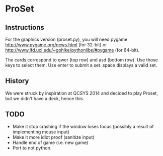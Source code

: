ProSet
======

Instructions
------------
For the graphics version (proset.py), you will need pygame http://www.pygame.org/news.html (for 32-bit) or 
http://www.lfd.uci.edu/~gohlke/pythonlibs/#pygame (for 64-bit). 

The cards correspond to qwer (top row) and asd (bottom row). Use those keys to select them. Use enter to submit a set.
space displays a valid set. 

History
-------
We were struck by inspiration at QCSYS 2014 and decided to play Proset, but we didn't have a deck, hence this. 

TODO
----

- Make it stop crashing if the window loses focus (possibly a result of implementing mouse input)
- Make it more idiot proof (sanitize input)
- Handle end of game (i.e. new game)
- Port to not python. 
